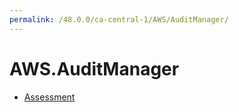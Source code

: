 ```yaml
---
permalink: /48.0.0/ca-central-1/AWS/AuditManager/
---
```


# AWS.AuditManager



* [Assessment](Assessment.md)